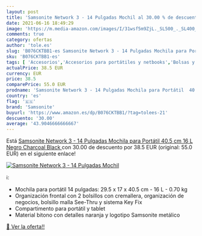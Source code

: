 ```yaml
---
layout: post
title: 'Samsonite Network 3 - 14 Pulgadas Mochil al 30.00 % de descuento'
date: 2021-06-16 18:49:29
image: 'https://m.media-amazon.com/images/I/31wsf5m9ZjL._SL500_._SL400_.jpg'
comments: true
category: ofertas
author: 'tole.es'
slug: 'B076CKTBB1-es Samsonite Network 3 - 14 Pulgadas Mochila para Portátil...'
sku: 'B076CKTBB1-es'
tags: [ 'Accesorios','Accesorios para portátiles y netbooks','Bolsas y fundas para portátiles y netbooks','Informática','Mochilas para portátiles y netbooks','mochila','samsonite', ]
actualPrice: 38.5 EUR
currency: EUR
price: 38.5
comparePrice: 55.0 EUR
prodname: 'Samsonite Network 3 - 14 Pulgadas Mochila para Portátil  40.5 cm  16 L  Negro  Charcoal Black '
country: 'es'
flag: '🇪🇸'
brand: 'Samsonite'
buyurl: 'https://www.amazon.es/dp/B076CKTBB1/?tag=tolees-21'
descuento: '30.00'
average: '43.9046666666667'
---
```


Está [Samsonite Network 3 - 14 Pulgadas Mochila para Portátil  40.5 cm  16 L  Negro  Charcoal Black ](https://www.amazon.es/dp/B076CKTBB1/?tag=tolees-21) con 30.00 de descuento por 38.5 EUR (original: 55.0 EUR) en el siguiente enlace!

[![Samsonite Network 3 - 14 Pulgadas Mochil](https://m.media-amazon.com/images/I/31wsf5m9ZjL._SL500_._SL400_.jpg)](https://www.amazon.es/dp/B076CKTBB1/?tag=tolees-21)

ℹ️:

- Mochila para portátil 14 pulgadas: 29.5 x 17 x 40.5 cm - 16 L - 0.70 kg
- Organización frontal con 2 bolsillos con cremallera, organización de negocios, bolsillo malla See-Thru y sistema Key Fix
- Compartimento para portátil y tablet
- Material bitono con detalles naranja y logotipo Samsonite metálico

[🛒 Ver la oferta!!](https://www.amazon.es/dp/B076CKTBB1/?tag=tolees-21)
